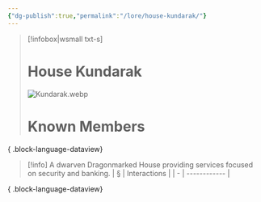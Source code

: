 ```yaml
---
{"dg-publish":true,"permalink":"/lore/house-kundarak/"}
---
```


> [!infobox|wsmall txt-s]
> # House Kundarak
> ![Kundarak.webp](/img/user/z_attachments/Kundarak.webp) 
> # Known Members
>  
{ .block-language-dataview}

>[!info] A dwarven Dragonmarked House providing services focused on security and banking.
| § | Interactions |
| - | ------------ |

{ .block-language-dataview}
